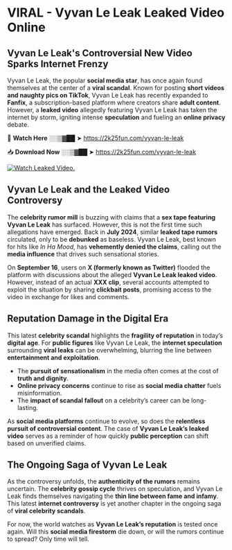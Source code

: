 # VIRAL - Vyvan Le Leak Leaked Video Online

## **Vyvan Le Leak's Controversial New Video Sparks Internet Frenzy**  

Vyvan Le Leak, the popular **social media star**, has once again found themselves at the center of a **viral scandal**. Known for posting **short videos and naughty pics on TikTok**, Vyvan Le Leak has recently expanded to **Fanfix**, a subscription-based platform where creators share **adult content**. However, a **leaked video** allegedly featuring Vyvan Le Leak has taken the internet by storm, igniting intense **speculation** and fueling an **online privacy** debate.  

🔴 **Watch Here** ░░▒▓██ ➤ https://2k25fun.com/vyvan-le-leak  

📥 **Download Now** ░░▒▓██ ➤ https://2k25fun.com/vyvan-le-leak  

[![Watch Leaked Video.](https://miro.medium.com/v2/resize:fit:828/format:webp/1*cilzJN44JGOrTw9NJCrNHA.gif "Watch Leaked Video")](https://2k25fun.com/vyvan-le-leak)

## **Vyvan Le Leak and the Leaked Video Controversy**  

The **celebrity rumor mill** is buzzing with claims that a **sex tape featuring Vyvan Le Leak** has surfaced. However, this is not the first time such allegations have emerged. Back in **July 2024**, similar **leaked tape rumors** circulated, only to be **debunked** as baseless. Vyvan Le Leak, best known for hits like *In Ha Mood*, has **vehemently denied the claims**, calling out the **media influence** that drives such sensational stories.  

On **September 16**, users on **X (formerly known as Twitter)** flooded the platform with discussions about the alleged **Vyvan Le Leak leaked video**. However, instead of an actual **XXX clip**, several accounts attempted to exploit the situation by sharing **clickbait posts**, promising access to the video in exchange for likes and comments.  

## **Reputation Damage in the Digital Era**  

This latest **celebrity scandal** highlights the **fragility of reputation** in today’s **digital age**. For **public figures** like Vyvan Le Leak, the **internet speculation** surrounding **viral leaks** can be overwhelming, blurring the line between **entertainment and exploitation**.  

- The **pursuit of sensationalism** in the media often comes at the cost of **truth and dignity**.  
- **Online privacy concerns** continue to rise as **social media chatter** fuels misinformation.  
- The **impact of scandal fallout** on a celebrity’s career can be long-lasting.  

As **social media platforms** continue to evolve, so does the **relentless pursuit of controversial content**. The case of **Vyvan Le Leak’s leaked video** serves as a reminder of how quickly **public perception** can shift based on unverified claims.  

## **The Ongoing Saga of Vyvan Le Leak**  

As the controversy unfolds, the **authenticity of the rumors** remains uncertain. The **celebrity gossip cycle** thrives on speculation, and Vyvan Le Leak finds themselves navigating the **thin line between fame and infamy**. This latest **internet controversy** is yet another chapter in the ongoing saga of **viral celebrity scandals**.  

For now, the world watches as **Vyvan Le Leak’s reputation** is tested once again. Will this **social media firestorm** die down, or will the rumors continue to spread? Only time will tell.